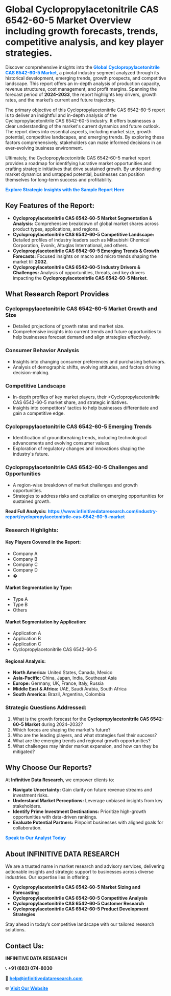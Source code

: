<h1>Global Cyclopropylacetonitrile CAS 6542-60-5 Market Overview including growth forecasts, trends, competitive analysis, and key player strategies.</h1>
<p>
Discover comprehensive insights into the 
<a href="https://www.infinitivedataresearch.com/industry-report/cyclopropylacetonitrile-cas-6542-60-5-market" rel="dofollow" style="color: #007BFF; text-decoration: none;"><strong>Global Cyclopropylacetonitrile CAS 6542-60-5 Market</strong></a>, a pivotal industry segment analyzed through its historical development, emerging trends, growth prospects, and competitive landscape. This report offers an in-depth analysis of production capacity, revenue structures, cost management, and profit margins. Spanning the forecast period of <strong>2024–2033</strong>, the report highlights key drivers, growth rates, and the market’s current and future trajectory.
</p>
<p>
The primary objective of this Cyclopropylacetonitrile CAS 6542-60-5 report is to deliver an insightful and in-depth analysis of the Cyclopropylacetonitrile CAS 6542-60-5 industry. It offers businesses a clear understanding of the market's current dynamics and future outlook. The report dives into essential aspects, including market size, growth potential, competitive landscapes, and emerging trends. By exploring these factors comprehensively, stakeholders can make informed decisions in an ever-evolving business environment.
</p>
<p>
Ultimately, the Cyclopropylacetonitrile CAS 6542-60-5 market report provides a roadmap for identifying lucrative market opportunities and crafting strategic initiatives that drive sustained growth. By understanding market dynamics and untapped potential, businesses can position themselves for long-term success and profitability.
</p>
<p>
<a href="https://www.infinitivedataresearch.com/request-sample/reportId=112449" style="color: #007BFF; text-decoration: none;"><strong>Explore Strategic Insights with the Sample Report Here</strong></a>
</p>

<h2>Key Features of the Report:</h2>
<ul>
<li><strong>Cyclopropylacetonitrile CAS 6542-60-5 Market Segmentation & Analysis:</strong> Comprehensive breakdown of global market shares across product types, applications, and regions.</li>
<li><strong>Cyclopropylacetonitrile CAS 6542-60-5 Competitive Landscape:</strong> Detailed profiles of industry leaders such as Mitsubishi Chemical Corporation, Evonik, Altuglas International, and others.</li>
<li><strong>Cyclopropylacetonitrile CAS 6542-60-5 Emerging Trends & Growth Forecasts:</strong> Focused insights on macro and micro trends shaping the market till <strong>2032</strong>.</li>
<li><strong>Cyclopropylacetonitrile CAS 6542-60-5 Industry Drivers & Challenges:</strong> Analysis of opportunities, threats, and key drivers impacting the <strong>Cyclopropylacetonitrile CAS 6542-60-5 Market</strong>.</li>
</ul>

<h2>What Research Report Provides</h2>
<h3>Cyclopropylacetonitrile CAS 6542-60-5 Market Growth and Size</h3>
<ul>
<li>Detailed projections of growth rates and market size.</li>
<li>Comprehensive insights into current trends and future opportunities to help businesses forecast demand and align strategies effectively.</li>
</ul>

<h3>Consumer Behavior Analysis</h3>
<ul>
<li>Insights into changing consumer preferences and purchasing behaviors.</li>
<li>Analysis of demographic shifts, evolving attitudes, and factors driving decision-making.</li>
</ul>

<h3>Competitive Landscape</h3>
<ul>
<li>In-depth profiles of key market players, their >Cyclopropylacetonitrile CAS 6542-60-5 market share, and strategic initiatives.</li>
<li>Insights into competitors' tactics to help businesses differentiate and gain a competitive edge.</li>
</ul>

<h3>Cyclopropylacetonitrile CAS 6542-60-5 Emerging Trends</h3>
<ul>
<li>Identification of groundbreaking trends, including technological advancements and evolving consumer values.</li>
<li>Exploration of regulatory changes and innovations shaping the industry's future.</li>
</ul>

<h3>Cyclopropylacetonitrile CAS 6542-60-5 Challenges and Opportunities</h3>
<ul>
<li>A region-wise breakdown of market challenges and growth opportunities.</li>
<li>Strategies to address risks and capitalize on emerging opportunities for sustained growth.</li>
</ul>
<p><strong>Read Full Analysis:</strong> <a href="https://www.infinitivedataresearch.com/industry-report/cyclopropylacetonitrile-cas-6542-60-5-market" rel="dofollow" style="color: #007BFF; text-decoration: none;"><strong>https://www.infinitivedataresearch.com/industry-report/cyclopropylacetonitrile-cas-6542-60-5-market</strong></a></p>
<h3>Research Highlights:</h3>
<h4>Key Players Covered in the Report:</h4>
<ul><li>Company A</li><li>Company B</li><li>Company C</li><li>Company D</li><li>�</li></ul>
<h4>Market Segmentation by Type:</h4>
<ul><li>Type A</li><li>Type B</li><li>Others</li></ul>
<h4>Market Segmentation by Application:</h4>
<ul><li>Application A</li><li>Application B</li><li>Application C</li><li>Cyclopropylacetonitrile CAS 6542-60-5</li></ul>

<h4>Regional Analysis:</h4>
<ul>
<li><strong>North America:</strong> United States, Canada, Mexico</li>
<li><strong>Asia-Pacific:</strong> China, Japan, India, Southeast Asia</li>
<li><strong>Europe:</strong> Germany, UK, France, Italy, Russia</li>
<li><strong>Middle East & Africa:</strong> UAE, Saudi Arabia, South Africa</li>
<li><strong>South America:</strong> Brazil, Argentina, Colombia</li>
</ul>

<h3>Strategic Questions Addressed:</h3>
<ol>
<li>What is the growth forecast for the <strong>Cyclopropylacetonitrile CAS 6542-60-5 Market</strong> during 2024–2032?</li>
<li>Which forces are shaping the market's future?</li>
<li>Who are the leading players, and what strategies fuel their success?</li>
<li>What are the emerging trends and regional growth opportunities?</li>
<li>What challenges may hinder market expansion, and how can they be mitigated?</li>
</ol>

<h2>Why Choose Our Reports?</h2>
<p>At <strong>Infinitive Data Research</strong>, we empower clients to:</p>
<ul>
<li><strong>Navigate Uncertainty:</strong> Gain clarity on future revenue streams and investment risks.</li>
<li><strong>Understand Market Perceptions:</strong> Leverage unbiased insights from key stakeholders.</li>
<li><strong>Identify Prime Investment Destinations:</strong> Prioritize high-growth opportunities with data-driven rankings.</li>
<li><strong>Evaluate Potential Partners:</strong> Pinpoint businesses with aligned goals for collaboration.</li>
</ul>
<p><a href="https://www.infinitivedataresearch.com/industry-report/cyclopropylacetonitrile-cas-6542-60-5-market" rel="dofollow" style="color: #007BFF; text-decoration: none;"><strong>Speak to Our Analyst Today</strong></a></p>

<h2>About INFINITIVE DATA RESEARCH</h2>
<p>We are a trusted name in market research and advisory services, delivering actionable insights and strategic support to businesses across diverse industries. Our expertise lies in offering:</p>
<ul>
<li><strong>Cyclopropylacetonitrile CAS 6542-60-5 Market Sizing and Forecasting</strong></li>
<li><strong>Cyclopropylacetonitrile CAS 6542-60-5 Competitive Analysis</strong></li>
<li><strong>Cyclopropylacetonitrile CAS 6542-60-5 Customer Research</strong></li>
<li><strong>Cyclopropylacetonitrile CAS 6542-60-5 Product Development Strategies</strong></li>
</ul>
<p>Stay ahead in today’s competitive landscape with our tailored research solutions.</p>

<h2>Contact Us:</h2>
<p><strong>INFINITIVE DATA RESEARCH</strong></p>
<p>📞 <strong>+91 (883) 074-8030</strong></p>
<p>📧 <strong><a href="mailto:help@infinitivedataresearch.com" style="color: #007BFF;">help@infinitivedataresearch.com</a></strong></p>
<p>🌐 <strong><a href="https://www.infinitivedataresearch.com" rel="dofollow" style="color: #007BFF;">Visit Our Website</a></strong></p>